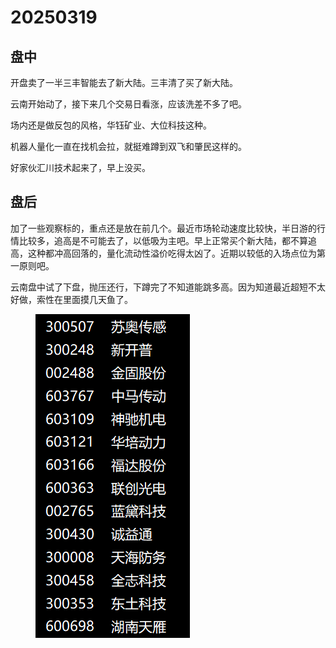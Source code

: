 # 20250319

## 盘中

开盘卖了一半三丰智能去了新大陆。三丰清了买了新大陆。

云南开始动了，接下来几个交易日看涨，应该洗差不多了吧。

场内还是做反包的风格，华钰矿业、大位科技这种。

机器人量化一直在找机会拉，就挺难蹲到双飞和肇民这样的。

好家伙汇川技术起来了，早上没买。

## 盘后

加了一些观察标的，重点还是放在前几个。最近市场轮动速度比较快，半日游的行情比较多，追高是不可能去了，以低吸为主吧。早上正常买个新大陆，都不算追高，这种都冲高回落的，量化流动性溢价吃得太凶了。近期以较低的入场点位为第一原则吧。

云南盘中试了下盘，抛压还行，下蹲完了不知道能跳多高。因为知道最近超短不太好做，索性在里面摸几天鱼了。

<figure><img src=".gitbook/assets/屏幕截图 2025-03-19 225001.png" alt=""><figcaption></figcaption></figure>
